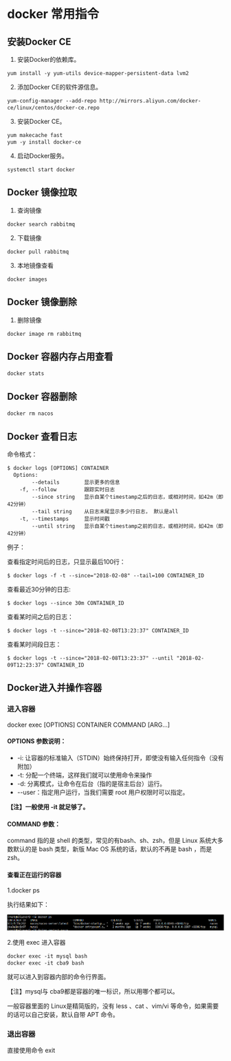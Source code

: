 # docker 常用指令



## 安装Docker CE

1. 安装Docker的依赖库。

```
yum install -y yum-utils device-mapper-persistent-data lvm2
```

2. 添加Docker CE的软件源信息。

```
yum-config-manager --add-repo http://mirrors.aliyun.com/docker-ce/linux/centos/docker-ce.repo
```

3. 安装Docker CE。

```
yum makecache fast
yum -y install docker-ce
```

4. 启动Docker服务。

```
systemctl start docker
```

## Docker 镜像拉取

1. 查询镜像

```
docker search rabbitmq
```

2. 下载镜像

```
docker pull rabbitmq
```

3. 本地镜像查看

```
docker images
```

## Docker 镜像删除

1. 删除镜像

```
docker image rm rabbitmq
```



## Docker 容器内存占用查看

```
docker stats
```

## Docker 容器删除

```
docker rm nacos
```

## Docker 查看日志

命令格式：

```shell
$ docker logs [OPTIONS] CONTAINER
  Options:
        --details        显示更多的信息
    -f, --follow         跟踪实时日志
        --since string   显示自某个timestamp之后的日志，或相对时间，如42m（即42分钟）
        --tail string    从日志末尾显示多少行日志， 默认是all
    -t, --timestamps     显示时间戳
        --until string   显示自某个timestamp之前的日志，或相对时间，如42m（即42分钟）
```

例子：

查看指定时间后的日志，只显示最后100行：

```shell
$ docker logs -f -t --since="2018-02-08" --tail=100 CONTAINER_ID
```

查看最近30分钟的日志:

```shell
$ docker logs --since 30m CONTAINER_ID
```

查看某时间之后的日志：

```shell
$ docker logs -t --since="2018-02-08T13:23:37" CONTAINER_ID
```

查看某时间段日志：

```shell
$ docker logs -t --since="2018-02-08T13:23:37" --until "2018-02-09T12:23:37" CONTAINER_ID
```

## Docker进入并操作容器

### 进入容器

docker exec [OPTIONS] CONTAINER COMMAND [ARG...]

#### OPTIONS 参数说明：

- -i: 让容器的标准输入（STDIN）始终保持打开，即使没有输入任何指令（没有附加）
- -t: 分配一个终端，这样我们就可以使用命令来操作
- -d: 分离模式，让命令在后台（指的是宿主后台）运行。
- --user：指定用户运行，当我们需要 root 用户权限时可以指定。

**【注】一般使用 -it 就足够了。**

#### COMMAND 参数：

command 指的是 shell 的类型，常见的有bash、sh、zsh，但是 Linux 系统大多数默认的是 bash 类型，新版 Mac OS 系统的话，默认的不再是 bash ，而是 zsh。

#### 查看正在运行的容器

1.docker ps

执行结果如下：

![image-20210604104437886](图片/image-20210604104437886.png)

2.使用 exec 进入容器

```
docker exec -it mysql bash
docker exec -it cba9 bash
```


就可以进入到容器内部的命令行界面。

【注】mysql与 cba9都是容器的唯一标识，所以用哪个都可以。

一般容器里面的 Linux是精简版的，没有 less 、cat 、vim/vi 等命令，如果需要的话可以自己安装，默认自带 APT 命令。


### 退出容器

直接使用命令 exit

